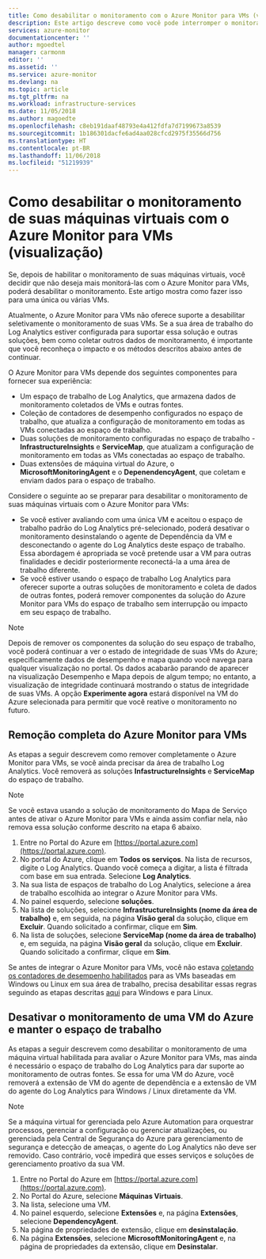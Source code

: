 ```yaml
---
title: Como desabilitar o monitoramento com o Azure Monitor para VMs (visualização) | Microsoft Docs
description: Este artigo descreve como você pode interromper o monitoramento de suas máquinas virtuais com o Azure Monitor para VMs.
services: azure-monitor
documentationcenter: ''
author: mgoedtel
manager: carmonm
editor: ''
ms.assetid: ''
ms.service: azure-monitor
ms.devlang: na
ms.topic: article
ms.tgt_pltfrm: na
ms.workload: infrastructure-services
ms.date: 11/05/2018
ms.author: magoedte
ms.openlocfilehash: c8eb191daaf48793e4a412fdfa7d7199673a8539
ms.sourcegitcommit: 1b186301dacfe6ad4aa028cfcd2975f35566d756
ms.translationtype: HT
ms.contentlocale: pt-BR
ms.lasthandoff: 11/06/2018
ms.locfileid: "51219939"
---
```

# <a name="how-to-disable-monitoring-of-your-virtual-machines-with-azure-monitor-for-vms-preview"></a>Como desabilitar o monitoramento de suas máquinas virtuais com o Azure Monitor para VMs (visualização)

Se, depois de habilitar o monitoramento de suas máquinas virtuais, você decidir que não deseja mais monitorá-las com o Azure Monitor para VMs, poderá desabilitar o monitoramento. Este artigo mostra como fazer isso para uma única ou várias VMs.  

Atualmente, o Azure Monitor para VMs não oferece suporte a desabilitar seletivamente o monitoramento de suas VMs. Se a sua área de trabalho do Log Analytics estiver configurada para suportar essa solução e outras soluções, bem como coletar outros dados de monitoramento, é importante que você reconheça o impacto e os métodos descritos abaixo antes de continuar.

O Azure Monitor para VMs depende dos seguintes componentes para fornecer sua experiência:

* Um espaço de trabalho de Log Analytics, que armazena dados de monitoramento coletados de VMs e outras fontes.
* Coleção de contadores de desempenho configurados no espaço de trabalho, que atualiza a configuração de monitoramento em todas as VMs conectadas ao espaço de trabalho.
* Duas soluções de monitoramento configuradas no espaço de trabalho - **InfrastructureInsights** e **ServiceMap**, que atualizam a configuração de monitoramento em todas as VMs conectadas ao espaço de trabalho.
* Duas extensões de máquina virtual do Azure, o **MicrosoftMonitoringAgent** e o **DepenendencyAgent**, que coletam e enviam dados para o espaço de trabalho.

Considere o seguinte ao se preparar para desabilitar o monitoramento de suas máquinas virtuais com o Azure Monitor para VMs:

* Se você estiver avaliando com uma única VM e aceitou o espaço de trabalho padrão do Log Analytics pré-selecionado, poderá desativar o monitoramento desinstalando o agente de Dependência da VM e desconectando o agente do Log Analytics deste espaço de trabalho. Essa abordagem é apropriada se você pretende usar a VM para outras finalidades e decidir posteriormente reconectá-la a uma área de trabalho diferente.
* Se você estiver usando o espaço de trabalho Log Analytics para oferecer suporte a outras soluções de monitoramento e coleta de dados de outras fontes, poderá remover componentes da solução do Azure Monitor para VMs do espaço de trabalho sem interrupção ou impacto em seu espaço de trabalho.  

>[!NOTE]
> Depois de remover os componentes da solução do seu espaço de trabalho, você poderá continuar a ver o estado de integridade de suas VMs do Azure; especificamente dados de desempenho e mapa quando você navega para qualquer visualização no portal. Os dados acabarão parando de aparecer na visualização Desempenho e Mapa depois de algum tempo; no entanto, a visualização de integridade continuará mostrando o status de integridade de suas VMs. A opção **Experimente agora** estará disponível na VM do Azure selecionada para permitir que você reative o monitoramento no futuro.  

## <a name="complete-removal-of-azure-monitor-for-vms"></a>Remoção completa do Azure Monitor para VMs

As etapas a seguir descrevem como remover completamente o Azure Monitor para VMs, se você ainda precisar da área de trabalho Log Analytics. Você removerá as soluções **InfastructureInsights** e **ServiceMap** do espaço de trabalho.  

>[!NOTE]
>Se você estava usando a solução de monitoramento do Mapa de Serviço antes de ativar o Azure Monitor para VMs e ainda assim confiar nela, não remova essa solução conforme descrito na etapa 6 abaixo.  
>

1. Entre no Portal do Azure em [https://portal.azure.com](https://portal.azure.com).
2. No portal do Azure, clique em **Todos os serviços**. Na lista de recursos, digite o Log Analytics. Quando você começa a digitar, a lista é filtrada com base em sua entrada. Selecione **Log Analytics**.
3. Na sua lista de espaços de trabalho do Log Analytics, selecione a área de trabalho escolhida ao integrar o Azure Monitor para VMs.
4. No painel esquerdo, selecione **soluções**.  
5. Na lista de soluções, selecione **InfrastructureInsights (nome da área de trabalho)** e, em seguida, na página **Visão geral** da solução, clique em **Excluir**.  Quando solicitado a confirmar, clique em **Sim**.  
6. Na lista de soluções, selecione **ServiceMap (nome da área de trabalho)** e, em seguida, na página **Visão geral** da solução, clique em **Excluir**.  Quando solicitado a confirmar, clique em **Sim**.  

Se antes de integrar o Azure Monitor para VMs, você não estava [coletando os contadores de desempenho habilitados](monitoring-vminsights-onboard.md?toc=/azure/azure-monitor/toc.json#performance-counters-enabled) para as VMs baseadas em Windows ou Linux em sua área de trabalho, precisa desabilitar essas regras seguindo as etapas descritas [aqui](../log-analytics/log-analytics-data-sources-performance-counters.md?toc=/azure/azure-monitor/toc.json#configuring-performance-counters) para Windows e para Linux.

## <a name="disable-monitoring-for-an-azure-vm-and-retain-workspace"></a>Desativar o monitoramento de uma VM do Azure e manter o espaço de trabalho  

As etapas a seguir descrevem como desabilitar o monitoramento de uma máquina virtual habilitada para avaliar o Azure Monitor para VMs, mas ainda é necessário o espaço de trabalho do Log Analytics para dar suporte ao monitoramento de outras fontes. Se essa for uma VM do Azure, você removerá a extensão de VM do agente de dependência e a extensão de VM do agente do Log Analytics para Windows / Linux diretamente da VM. 

>[!NOTE]
>Se a máquina virtual for gerenciada pelo Azure Automation para orquestrar processos, gerenciar a configuração ou gerenciar atualizações, ou gerenciada pela Central de Segurança do Azure para gerenciamento de segurança e detecção de ameaças, o agente do Log Analytics não deve ser removido. Caso contrário, você impedirá que esses serviços e soluções de gerenciamento proativo da sua VM. 

1. Entre no Portal do Azure em [https://portal.azure.com](https://portal.azure.com). 
2. No Portal do Azure, selecione **Máquinas Virtuais**. 
3. Na lista, selecione uma VM. 
4. No painel esquerdo, selecione **Extensões** e, na página **Extensões**, selecione **DependencyAgent**.
5. Na página de propriedades de extensão, clique em **desinstalação**.
6. Na página **Extensões**, selecione **MicrosoftMonitoringAgent** e, na página de propriedades da extensão, clique em **Desinstalar**.  

